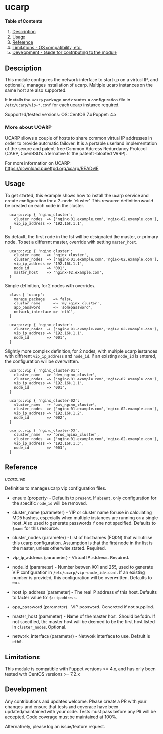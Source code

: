 # ucarp

#### Table of Contents

1. [Description](#description)
1. [Usage](#usage)
1. [Reference](#reference)
1. [Limitations - OS compatibility, etc.](#limitations)
1. [Development - Guide for contributing to the module](#development)

## Description

This module configures the network interface to start up on a virtual IP, and
optionally, manages installation of ucarp.  Multiple ucarp instances on the same host are also supported.

It installs the `ucarp` package and creates a configuration file in `/etc/ucarp/vip-*.conf` for each
ucarp instance required.

Supported/tested versions:
OS: CentOS 7.x
Puppet: 4.x

### More about UCARP

UCARP allows a couple of hosts to share common virtual IP addresses in order
to provide automatic failover. It is a portable userland implementation of the
secure and patent-free Common Address Redundancy Protocol (CARP, OpenBSD’s
alternative to the patents-bloated VRRP).

For more information on UCARP: https://download.pureftpd.org/ucarp/README


## Usage

To get started, this example shows how to install the ucarp service and create
configuration for a 2-node 'cluster'.  This resource definition would be created
on each node in the cluster.

```
  ucarp::vip { 'nginx_cluster':
    cluster_nodes  => ['nginx-01.example.com','nginx-02.example.com'],
    vip_ip_address => '192.168.1.1',
  }
```

By default, the first node in the list will be designated the master, or primary node.
To set a different master, override with setting `master_host`.

```
  ucarp::vip { 'nginx_cluster':
    cluster_name   => 'nginx_cluster',
    cluster_nodes  => ['nginx-01.example.com','nginx-02.example.com'],
    vip_ip_address => '192.168.1.1',
    node_id        => '001',
    master_host    => 'nginx-02.example.com',
  }

```


Simple definition, for 2 nodes with overrides.

```
  class { 'ucarp':
    manage_package    => false,
    cluster_name      => 'my_nginx_cluster',
    app_password      => 'somepassword',
    network_interface => 'eth1',
  }

  ucarp::vip { 'nginx_cluster':
    cluster_nodes  => ['nginx-01.example.com','nginx-02.example.com'],
    vip_ip_address => '192.168.1.1',
    node_id        => '001',
  }

```


Slightly more complex definition, for 2 nodes, with multiple ucarp instances with
different `vip_ip_address` and `node_id`.  If an existing `node_id` is entered,
the configuration will be overwritten.

```
  ucarp::vip { 'nginx_cluster-01':
    cluster_name   => 'dev_nginx_cluster',
    cluster_nodes  => ['nginx-01.example.com','nginx-02.example.com'],
    vip_ip_address => '192.168.1.1',
    node_id        => '001',
  }

  ucarp::vip { 'nginx_cluster-02':
    cluster_name   => 'uat_nginx_cluster',
    cluster_nodes  => ['nginx-01.example.com','nginx-02.example.com'],
    vip_ip_address => '192.168.1.2',
    node_id        => '002',
  }

  ucarp::vip { 'nginx_cluster-03':
    cluster_name   => 'prod_nginx_cluster',
    cluster_nodes  => ['nginx-01.example.com','nginx-02.example.com'],
    vip_ip_address => '192.168.1.3',
    node_id        => '003',
  }

```

## Reference

*ucarp::vip*

Definition to manage ucarp vip configuration files.

* ensure (property) - Defaults to `present`.  If `absent`, only configuration for the
  specific `node_id` will be removed.

* cluster_name (parameter) - VIP or cluster name for use in calculating MD5 hashes,
  especially when multiple instances are running on a single host.  Also used to
  generate passwords if one not specified.  Defaults to `$name` for this resource.

* cluster_nodes (parameter) - List of hostnames (FQDN) that will utilise this ucarp configuration.
 Assumption is that the first node in the list is the master, unless otherwise stated. Required.

* vip_ip_address (parameter) - Virtual IP address. Required.

* node_id (parameter) - Number betwen 001 and 255, used to generate VIP configuration in
  `/etc/ucarp/vip-<node_id>.conf`.  If an existing number is provided, this configuration
  will be overwritten.  Defaults to `001`.

* host_ip_address (parameter) - The real IP address of this host.  Defaults to facter
  value for `$::ipaddress`.

* app_password (parameter) - VIP password.  Generated if not supplied.

* master_host (parameter) - Name of the master host.  Should be fqdn. If not specified,
  the master host will be deemed to be the first host listed in `cluster_nodes`. Optional.

* network_interface (parameter) - Network interface to use.  Default is `eth0`.


## Limitations

This module is compatible with Puppet versions >= 4.x, and has only been tested with
CentOS versions >= 7.2.x

## Development

Any contributions and updates welcome.  Please create a PR with your changes,
and ensure that tests and coverage have been updated/maintained with your code.
Tests must pass before any PR will be accepted. Code coverage must be maintained
at 100%.

Alternatively, please log an issue/feature request.


